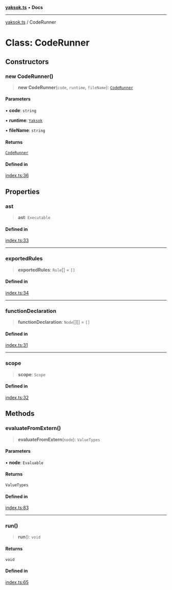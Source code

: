 [**yaksok.ts**](../README.md) • **Docs**

***

[yaksok.ts](../README.md) / CodeRunner

# Class: CodeRunner

## Constructors

### new CodeRunner()

> **new CodeRunner**(`code`, `runtime`, `fileName`): [`CodeRunner`](CodeRunner.md)

#### Parameters

• **code**: `string`

• **runtime**: [`Yaksok`](Yaksok.md)

• **fileName**: `string`

#### Returns

[`CodeRunner`](CodeRunner.md)

#### Defined in

[index.ts:36](https://github.com/rycont/yaksok.ts/blob/6db4ee2462c33193afb4b5764067e08e628387c8/src/index.ts#L36)

## Properties

### ast

> **ast**: `Executable`

#### Defined in

[index.ts:33](https://github.com/rycont/yaksok.ts/blob/6db4ee2462c33193afb4b5764067e08e628387c8/src/index.ts#L33)

***

### exportedRules

> **exportedRules**: `Rule`[] = `[]`

#### Defined in

[index.ts:34](https://github.com/rycont/yaksok.ts/blob/6db4ee2462c33193afb4b5764067e08e628387c8/src/index.ts#L34)

***

### functionDeclaration

> **functionDeclaration**: `Node`[][] = `[]`

#### Defined in

[index.ts:31](https://github.com/rycont/yaksok.ts/blob/6db4ee2462c33193afb4b5764067e08e628387c8/src/index.ts#L31)

***

### scope

> **scope**: `Scope`

#### Defined in

[index.ts:32](https://github.com/rycont/yaksok.ts/blob/6db4ee2462c33193afb4b5764067e08e628387c8/src/index.ts#L32)

## Methods

### evaluateFromExtern()

> **evaluateFromExtern**(`node`): `ValueTypes`

#### Parameters

• **node**: `Evaluable`

#### Returns

`ValueTypes`

#### Defined in

[index.ts:83](https://github.com/rycont/yaksok.ts/blob/6db4ee2462c33193afb4b5764067e08e628387c8/src/index.ts#L83)

***

### run()

> **run**(): `void`

#### Returns

`void`

#### Defined in

[index.ts:65](https://github.com/rycont/yaksok.ts/blob/6db4ee2462c33193afb4b5764067e08e628387c8/src/index.ts#L65)
